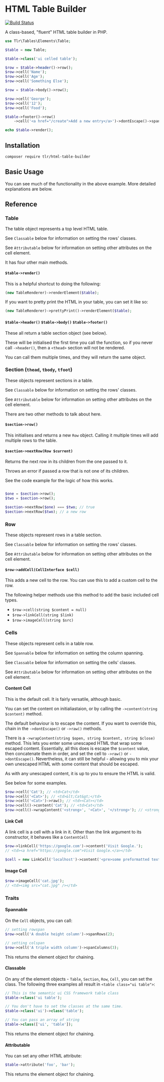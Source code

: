 # HTML Table Builder

[![Build Status](https://travis-ci.org/tedslittlerobot/html-table-builder.svg?branch=master)](https://travis-ci.org/tedslittlerobot/html-table-builder)

A class-based, "fluent" HTML table builder in PHP.

```php
use Tlr\Tables\Elements\Table;

$table = new Table;

$table->class('ui celled table');

$row = $table->header()->row();
$row->cell('Name');
$row->cell('Age');
$row->cell('Something Else');

$row = $table->body()->row();

$row->cell('George');
$row->cell('12');
$row->cell('Food');

$table->footer()->row()
    ->cell('<a href="/create">Add a new entry</a>')->dontEscape()->span(3);

echo $table->render();
```

## Installation

```bash
composer require tlr/html-table-builder
```

## Basic Usage

You can see much of the functionality in the above example. More detailed explanations are below.

## Reference

### Table

The table object represents a top level HTML table.

See `Classable` below for information on setting the rows' classes.

See `Attributable` below for information on setting other attributes on the cell element.

It has four other main methods.

#### `$table->render()`

This is a helpful shortcut to doing the following:

```php
(new TableRenderer)->renderElement($table);
```

If you want to pretty print the HTML in your table, you can set it like so:

```php
(new TableRenderer)->prettyPrint()->renderElement($table);
```

#### `$table->header()` `$table->body()` `$table->footer()`

These all return a table section object (see below).

These will be initialised the first time you call the function, so if you never call `->header()`, then a `<thead>` section will not be rendered.

You can call them multiple times, and they will return the same object.

### Section (`thead`, `tbody`, `tfoot`)

These objects represent sections in a table.

See `Classable` below for information on setting the rows' classes.

See `Attributable` below for information on setting other attributes on the cell element.

There are two other methods to talk about here.

#### `$section->row()`

This initialises and returns a new `Row` object. Calling it multiple times will add multiple rows to the table.

#### `$section->nextRow(Row $current)`

Returns the next row in its children from the one passed to it.

Throws an error if passed a row that is not one of its children.

See the code example for the logic of how this works.

```php

$one = $section->row();
$two = $section->row();

$section->nextRow($one) === $two; // true
$section->nextRow($two); // a new row
```

### Row

These objects represent rows in a table section.

See `Classable` below for information on setting the rows' classes.

See `Attributable` below for information on setting other attributes on the cell element.

#### `$row->addCell(CellInterface $cell)`

This adds a new cell to the row. You can use this to add a custom cell to the row.

The following helper methods use this method to add the basic included cell types.

- `$row->cell(string $content = null)`
- `$row->linkCell(string $link)`
- `$row->imageCell(string $src)`

### Cells

These objects represent cells in a table row.

See `Spannable` below for information on setting the column spanning.

See `Classable` below for information on setting the cells' classes.

See `Attributable` below for information on setting other attributes on the cell element.

#### Content Cell

This is the default cell. It is fairly versatile, although basic.

You can set the content on initialiastaion, or by calling the `->content(string $content)` method.

The default behaviour is to escape the content. If you want to override this, chain in the `->dontEscape()` or `->raw()` methods.

There is a `->wrapContent(string $open, string $content, string $close)` method. This lets you enter some unescaped HTML that wrap some escaped content. Essentially, all this does is escape the `$content` value, then concatenate them in order, and set the cell to `->raw()` or `->dontEscape()`. Nevertheless, it can still be helpful - allowing you to mix your own unescaped HTML with some content that should be escaped.

As with any unescaped content, it is up to you to ensure the HTML is valid.

See below for some examples.

```php
$row->cell('Cat'); // <td>Cat</td>
$row->cell('<Cat>'); // <td>&lt;Cat&gt;</td>
$row->cell('<Cat>')->raw(); // <td><Cat></td>
$row->cell()->content('Cat'); // <td>Cat</td>
$row->cell()->wrapContent('<strong>', '<Cat>', '</strong>'); // <strong>&lt;Cat&gt;</strong>
```

#### Link Cell

A link cell is a cell with a link in it. Other than the link argument to its constructor, it behaves like a `ContentCell`

```php
$row->linkCell('https://google.com')->content('Visit Google.');
// <td><a href="https://google.com">Visit Google.</a></td>

$cell = new LinkCell('localhost')->content('<pre>some preformatted text</pre>')->raw();
```

#### Image Cell

```php
$row->imageCell('cat.jpg');
// <td><img src="cat.jpg" /></td>
```

### Traits

#### Spannable

On the `Cell` objects, you can call:

```php
// setting rowspan
$row->cell('A double height column')->spanRows(2);

// setting colspan
$row->cell('A triple width column')->spanColumns(3);
```

This returns the element object for chaining.

#### Classable

On any of the element objects - `Table`, `Section`, `Row`, `Cell`, you can set the class. The following three examples all result in `<table class="ui table">`:

```php
// This is the semantic ui CSS framework table class
$table->class('ui table');

// You don't have to set the classes at the same time.
$table->class('ui')->class('table');

// You can pass an array of string
$table->class(['ui', 'table']);
```

This returns the element object for chaining.

#### Attributable

You can set any other HTML attribute:

```php
$table->attribute('foo', 'bar');
```

This returns the element object for chaining.
